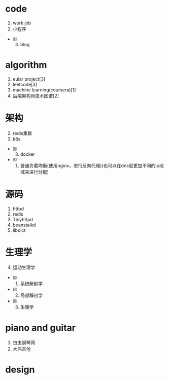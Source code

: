 # code
1. work job
2. 小程序
- [x] 3. blog

# algorithm
1. eular project[3]
2. leetcode[3]
3. machine learning(coursera)[1]
4. 后端架构师技术图谱[2]

# 架构
2. redis集群
4. k8s
- [x] 3. docker
- [x] 1. 普通负载均衡(使用nginx，进行反向代理)(也可以在dns层更加不同的ip地域来进行分配)

# 源码
1. httpd
2. redis
3. Tinyhttpd
4. beanstalkd
5. libdict

# 生理学
4. 运动生理学
- [x] 1. 系统解剖学
- [x] 2. 局部解剖学
- [x] 3. 生理学

# piano and guitar
1. 虫虫钢琴网
2. 大伟吉他

# design

